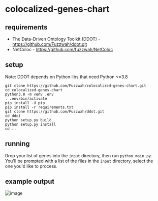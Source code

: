 # colocalized-genes-chart

## requirements

- The Data-Driven Ontology Toolkit (DDOT) - https://github.com/Fuzzwah/ddot.git
- NetColoc - https://github.com/fuzzwah/NetColoc

## setup

Note: DDOT depends on Python libs that need Python <=3.8

```
git clone https://github.com/Fuzzwah/colocalized-genes-chart.git
cd colocalized-genes-chart
python3.8 -m venv .env
. .env/bin/activate
pip install -U pip
pip install -r requirements.txt
git clone https://github.com/Fuzzwah/ddot.git
cd ddot
python setup.py build
python setup.py install
cd ..
```

## running

Drop your list of genes into the `input` directory, then run `python main.py`. You'll be prompted with a list of the files in the `input` directory, select the one you'd like to process.

## example output

![image](https://github.com/Fuzzwah/colocalized-genes-chart/assets/658935/36f9947a-b493-47f9-a6d2-b82ee6679b6a)
